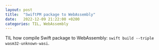```yaml
---
layout: post
title:  "SwiftPM package to WebAssembly"
date:   2022-12-09 21:22:00 +0200
categories: TIL, WebAssembly
---
```

TIL how compile Swift package to WebAssembly: `swift build --triple wasm32-unknown-wasi`.
